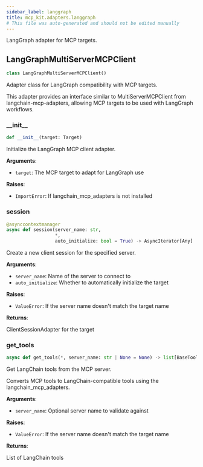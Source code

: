 ```yaml
---
sidebar_label: langgraph
title: mcp_kit.adapters.langgraph
# This file was auto-generated and should not be edited manually
---
```


LangGraph adapter for MCP targets.

## LangGraphMultiServerMCPClient

```python
class LangGraphMultiServerMCPClient()
```

Adapter class for LangGraph compatibility with MCP targets.

This adapter provides an interface similar to MultiServerMCPClient from
langchain-mcp-adapters, allowing MCP targets to be used with LangGraph workflows.

### \_\_init\_\_

```python
def __init__(target: Target)
```

Initialize the LangGraph MCP client adapter.

**Arguments**:

- `target`: The MCP target to adapt for LangGraph use

**Raises**:

- `ImportError`: If langchain_mcp_adapters is not installed

### session

```python
@asynccontextmanager
async def session(server_name: str,
                  *,
                  auto_initialize: bool = True) -> AsyncIterator[Any]
```

Create a new client session for the specified server.

**Arguments**:

- `server_name`: Name of the server to connect to
- `auto_initialize`: Whether to automatically initialize the target

**Raises**:

- `ValueError`: If the server name doesn&#x27;t match the target name

**Returns**:

ClientSessionAdapter for the target

### get\_tools

```python
async def get_tools(*, server_name: str | None = None) -> list[BaseTool]
```

Get LangChain tools from the MCP server.

Converts MCP tools to LangChain-compatible tools using the langchain_mcp_adapters.

**Arguments**:

- `server_name`: Optional server name to validate against

**Raises**:

- `ValueError`: If the server name doesn&#x27;t match the target name

**Returns**:

List of LangChain tools

